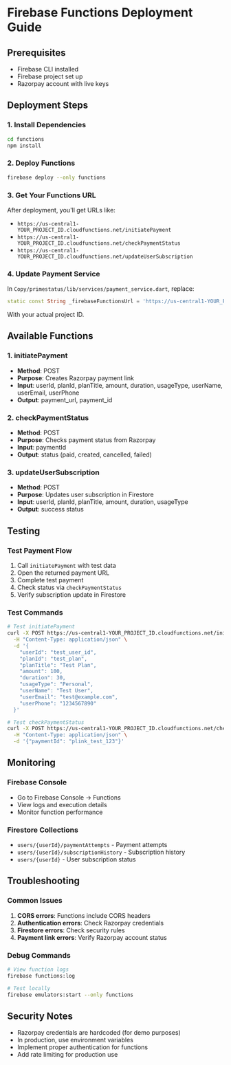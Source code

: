 # Firebase Functions Deployment Guide

## Prerequisites
- Firebase CLI installed
- Firebase project set up
- Razorpay account with live keys

## Deployment Steps

### 1. Install Dependencies
```bash
cd functions
npm install
```

### 2. Deploy Functions
```bash
firebase deploy --only functions
```

### 3. Get Your Functions URL
After deployment, you'll get URLs like:
- `https://us-central1-YOUR_PROJECT_ID.cloudfunctions.net/initiatePayment`
- `https://us-central1-YOUR_PROJECT_ID.cloudfunctions.net/checkPaymentStatus`
- `https://us-central1-YOUR_PROJECT_ID.cloudfunctions.net/updateUserSubscription`

### 4. Update Payment Service
In `Copy/primestatus/lib/services/payment_service.dart`, replace:
```dart
static const String _firebaseFunctionsUrl = 'https://us-central1-YOUR_PROJECT_ID.cloudfunctions.net';
```
With your actual project ID.

## Available Functions

### 1. initiatePayment
- **Method**: POST
- **Purpose**: Creates Razorpay payment link
- **Input**: userId, planId, planTitle, amount, duration, usageType, userName, userEmail, userPhone
- **Output**: payment_url, payment_id

### 2. checkPaymentStatus
- **Method**: POST
- **Purpose**: Checks payment status from Razorpay
- **Input**: paymentId
- **Output**: status (paid, created, cancelled, failed)

### 3. updateUserSubscription
- **Method**: POST
- **Purpose**: Updates user subscription in Firestore
- **Input**: userId, planId, planTitle, amount, duration, usageType
- **Output**: success status

## Testing

### Test Payment Flow
1. Call `initiatePayment` with test data
2. Open the returned payment URL
3. Complete test payment
4. Check status via `checkPaymentStatus`
5. Verify subscription update in Firestore

### Test Commands
```bash
# Test initiatePayment
curl -X POST https://us-central1-YOUR_PROJECT_ID.cloudfunctions.net/initiatePayment \
  -H "Content-Type: application/json" \
  -d '{
    "userId": "test_user_id",
    "planId": "test_plan",
    "planTitle": "Test Plan",
    "amount": 100,
    "duration": 30,
    "usageType": "Personal",
    "userName": "Test User",
    "userEmail": "test@example.com",
    "userPhone": "1234567890"
  }'

# Test checkPaymentStatus
curl -X POST https://us-central1-YOUR_PROJECT_ID.cloudfunctions.net/checkPaymentStatus \
  -H "Content-Type: application/json" \
  -d '{"paymentId": "plink_test_123"}'
```

## Monitoring

### Firebase Console
- Go to Firebase Console → Functions
- View logs and execution details
- Monitor function performance

### Firestore Collections
- `users/{userId}/paymentAttempts` - Payment attempts
- `users/{userId}/subscriptionHistory` - Subscription history
- `users/{userId}` - User subscription status

## Troubleshooting

### Common Issues
1. **CORS errors**: Functions include CORS headers
2. **Authentication errors**: Check Razorpay credentials
3. **Firestore errors**: Check security rules
4. **Payment link errors**: Verify Razorpay account status

### Debug Commands
```bash
# View function logs
firebase functions:log

# Test locally
firebase emulators:start --only functions
```

## Security Notes
- Razorpay credentials are hardcoded (for demo purposes)
- In production, use environment variables
- Implement proper authentication for functions
- Add rate limiting for production use 